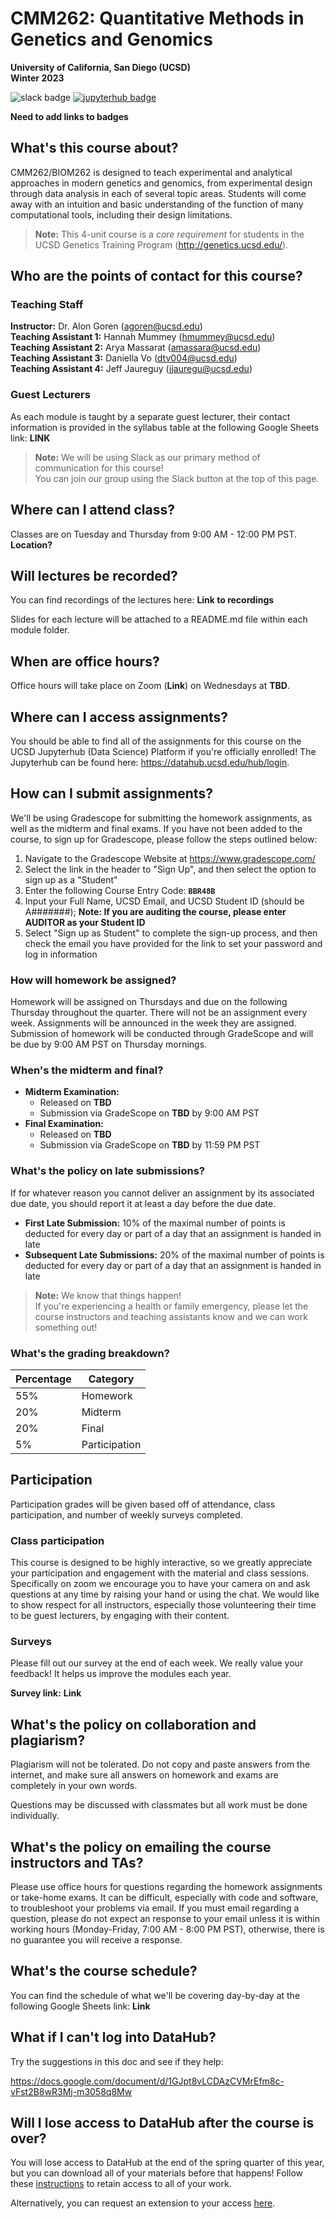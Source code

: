 # CMM262: Quantitative Methods in Genetics and Genomics
**University of California, San Diego (UCSD)**<br>
**Winter 2023**

![slack badge](https://img.shields.io/badge/Join%20Slack-blueviolet?style=for-the-badge&logo=slack) [![jupyterhub badge](https://img.shields.io/badge/Login%20to%20JupyterHub-grey?style=for-the-badge&logo=jupyter)](https://datahub.ucsd.edu/hub/login)

**Need to add links to badges**

## What's this course about?
CMM262/BIOM262 is designed to teach experimental and analytical approaches in modern genetics and genomics, from experimental design through data analysis in each of several topic areas. Students will come away with an intuition and basic understanding of the function of many computational tools, including their design limitations.

> <b>Note:</b> 
> This 4-unit course is a <i>core requirement</i> for students in the UCSD Genetics Training Program (http://genetics.ucsd.edu/).
             
## Who are the points of contact for this course?
### Teaching Staff
**Instructor:** Dr. Alon Goren (agoren@ucsd.edu)<br>
**Teaching Assistant 1:** Hannah Mummey (hmummey@ucsd.edu)<br>
**Teaching Assistant 2:** Arya Massarat (amassara@ucsd.edu)<br>
**Teaching Assistant 3:** Daniella Vo (dtv004@ucsd.edu)<br>
**Teaching Assistant 4:** Jeff Jaureguy (jjauregu@ucsd.edu)<br>

### Guest Lecturers
As each module is taught by a separate guest lecturer, their contact information is provided in the syllabus table at the following Google Sheets link: **LINK**

> **Note:** We will be using Slack as our primary method of communication for this course!<br>
> You can join our group using the Slack button at the top of this page.

## Where can I attend class?
Classes are on Tuesday and Thursday from 9:00 AM - 12:00 PM PST. **Location?**

## Will lectures be recorded?
You can find recordings of the lectures here: **Link to recordings**

Slides for each lecture will be attached to a README.md file within each module folder.

## When are office hours?
Office hours will take place on Zoom (**Link**) on Wednesdays at **TBD**.

## Where can I access assignments?
You should be able to find all of the assignments for this course on the UCSD Jupyterhub (Data Science) Platform if you're officially enrolled! The Jupyterhub can be found here: https://datahub.ucsd.edu/hub/login.

## How can I submit assignments?
We'll be using Gradescope for submitting the homework assignments, as well as the midterm and final exams. If you have not been added to the course, to sign up for Gradescope, please follow the steps outlined below:

1. Navigate to the Gradescope Website at https://www.gradescope.com/
2. Select the link in the header to "Sign Up", and then select the option to sign up as a "Student"
3. Enter the following Course Entry Code: **`BBR48B`**
4. Input your Full Name, UCSD Email, and UCSD Student ID (should be A#######);
**Note: If you are auditing the course, please enter AUDITOR as your Student ID**
5. Select "Sign up as Student" to complete the sign-up process, and then check the email you have provided for the link to set your password and log in information

### How will homework be assigned?
Homework will be assigned on Thursdays and due on the following Thursday throughout the quarter. There will not be an assignment every week. Assignments will be announced in the week they are assigned. Submission of homework will be conducted through GradeScope and will be due by 9:00 AM PST on Thursday mornings.

### When's the midterm and final?
* **Midterm Examination:**
  * Released on **TBD**
  * Submission via GradeScope on **TBD** by 9:00 AM PST
* **Final Examination:**
  * Released on **TBD**
  * Submission via GradeScope on **TBD** by 11:59 PM PST

### What's the policy on late submissions?
If for whatever reason you cannot deliver an assignment by its associated due date, you should report it at least a day before the due date.

* **First Late Submission:** 10% of the maximal number of points is deducted for every day or part of a day that an assignment is handed in late
* **Subsequent Late Submissions:** 20% of the maximal number of points is deducted for every day or part of a day that an assignment is handed in late

> **Note:** We know that things happen!<br>
> If you're experiencing a health or family emergency, please let the course instructors and teaching assistants know and we can work something out!

### What's the grading breakdown?
| Percentage | Category |
|------------|----------|
|    55%	   | Homework |
|    20%	   | Midterm  |
|    20%	   |  Final   |
|    5%	     |Participation |

## Participation
Participation grades will be given based off of attendance, class participation, and number of weekly surveys completed.

### Class participation
This course is designed to be highly interactive, so we greatly appreciate your participation and engagement with the material and class sessions. Specifically on zoom we encourage you to have your camera on and ask questions at any time by raising your hand or using the chat. We would like to show respect for all instructors, especially those volunteering their time to be guest lecturers, by engaging with their content.

### Surveys
Please fill out our survey at the end of each week. We really value your feedback! It helps us improve the modules each year.

**Survey link:** **Link**

## What's the policy on collaboration and plagiarism?
Plagiarism will not be tolerated. Do not copy and paste answers from the internet, and make sure all answers on homework and exams are completely in your own words.

Questions may be discussed with classmates but all work must be done individually.

## What's the policy on emailing the course instructors and TAs?
Please use office hours for questions regarding the homework assignments or take-home exams. It can be difficult, especially with code and software, to troubleshoot your problems via email. If you must email regarding a question, please do not expect an response to your email unless it is within working hours (Monday-Friday, 7:00 AM - 8:00 PM PST), otherwise, there is no guarantee you will receive a response.

## What's the course schedule?
You can find the schedule of what we'll be covering day-by-day at the following Google Sheets link: **Link**

## What if I can't log into DataHub?
Try the suggestions in this doc and see if they help:

https://docs.google.com/document/d/1GJpt8vLCDAzCVMrEfm8c-vFst2B8wR3Mj-m3058q8Mw

## Will I lose access to DataHub after the course is over?
You will lose access to DataHub at the end of the spring quarter of this year, but you can download all of your materials before that happens! Follow these [instructions](https://docs.google.com/document/d/1kquyVU-8bKfQFfwDykjb_b1YIFMSfc01PcOwyW_uh-A) to retain access to all of your work.

Alternatively, you can request an extension to your access [here](https://go.ucsd.edu/2wc5gH0%29).
